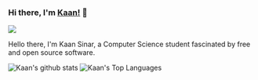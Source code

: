### Hi there, I'm [Kaan!](https://kurenet.com) 👋 

![](https://komarev.com/ghpvc/?username=ksinar&color=blue&label=213,663)

Hello there, I'm Kaan Sinar, a Computer Science student fascinated by free and open source software.

![Kaan's github stats](https://github-readme-stats.vercel.app/api?username=ksinar&show_icons=true)
![Kaan's Top Languages](https://github-readme-stats.vercel.app/api/top-langs/?username=ksinar&layout=compact)

